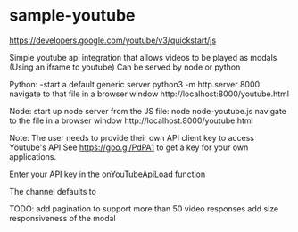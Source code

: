 # sample-youtube

https://developers.google.com/youtube/v3/quickstart/js

Simple youtube api integration that allows videos to be played as modals (Using an iframe to youtube)
Can be served by node or python

Python:
-start a default generic server
python3 -m http.server 8000
navigate to that file in a browser window
http://localhost:8000/youtube.html

Node:
start up node server from the JS file:
node node-youtube.js
navigate to the file in a browser window
http://localhost:8000/youtube.html

Note:
The user needs to provide their own API client key to access Youtube's API
See https://goo.gl/PdPA1 to get a key for your own applications.

Enter your API key in the onYouTubeApiLoad function

The channel defaults to

TODO: add pagination to support more than 50 video responses
add size responsiveness of the modal
